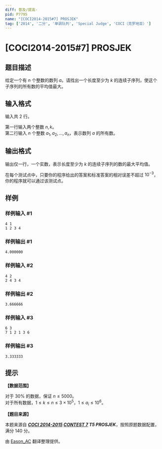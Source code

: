 ```yaml
---
diff: 普及/提高-
pid: P7795
name: "[COCI2014-2015#7] PROSJEK"
tag: ['2014', '二分', '单调队列', 'Special Judge', 'COCI（克罗地亚）']
---
```

# [COCI2014-2015#7] PROSJEK
## 题目描述

给定一个有 $n$ 个整数的数列 $a$。请找出一个长度至少为 $k$ 的连续子序列，使这个子序列的所有数的平均值最大。
## 输入格式

输入共 $2$ 行。

第一行输入两个整数 $n,k$。  
第二行输入 $n$ 个整数 $a_1,a_2,\dots,a_n$，表示数列 $a$ 的所有数。
## 输出格式

输出仅一行，一个实数，表示长度至少为 $k$ 的连续子序列的数的最大平均值。

在每个测试点中，只要你的程序给出的答案和标准答案的相对误差不超过 $10^{-3}$，你的程序就可以通过该测试点。
## 样例

### 样例输入 #1
```
4 1
1 2 3 4
```
### 样例输出 #1
```
4.000000
```
### 样例输入 #2
```
4 2
2 4 3 4
```
### 样例输出 #2
```
3.666666
```
### 样例输入 #3
```
6 3
7 1 2 1 3 6
```
### 样例输出 #3
```
3.333333
```
## 提示

**【数据范围】**

对于 $30\%$ 的数据，保证 $n\leqslant 5000$。  
对于所有数据，$1\leqslant k\leqslant n\leqslant 3\times 10^5$，$1\leqslant a_i\leqslant 10^6$。

**【题目来源】**

本题来源自 **_[COCI 2014-2015](https://hsin.hr/coci/archive/2014_2015/) [CONTEST 7](https://hsin.hr/coci/archive/2014_2015/contest7_tasks.pdf) T5 PROSJEK_**，按照原题数据配置，满分 $140$ 分。

由 [Eason_AC](https://www.luogu.com.cn/user/112917) 翻译整理提供。
